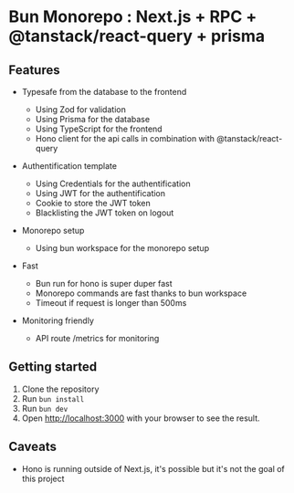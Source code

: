 # Bun Monorepo : Next.js + RPC + @tanstack/react-query + prisma

## Features

- Typesafe from the database to the frontend

  - Using Zod for validation
  - Using Prisma for the database
  - Using TypeScript for the frontend
  - Hono client for the api calls in combination with @tanstack/react-query

- Authentification template

  - Using Credentials for the authentification
  - Using JWT for the authentification
  - Cookie to store the JWT token
  - Blacklisting the JWT token on logout

- Monorepo setup

  - Using bun workspace for the monorepo setup

- Fast

  - Bun run for hono is super duper fast
  - Monorepo commands are fast thanks to bun workspace
  - Timeout if request is longer than 500ms

- Monitoring friendly
  - API route /metrics for monitoring

## Getting started

1. Clone the repository
2. Run `bun install`
3. Run `bun dev`
4. Open [http://localhost:3000](http://localhost:3000) with your browser to see the result.

## Caveats

- Hono is running outside of Next.js, it's possible but it's not the goal of this project

